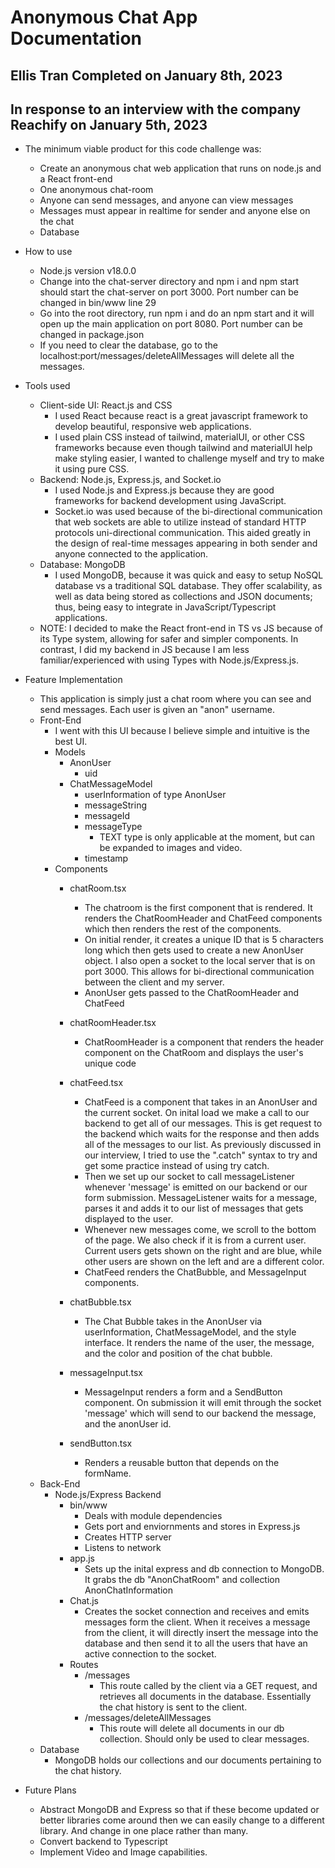 
# Anonymous Chat App Documentation
## Ellis Tran Completed on January 8th, 2023
## In response to an interview with the company Reachify on January 5th, 2023

- The minimum viable product for this code challenge was:
	- Create an anonymous chat web application that runs on node.js and a React front-end
	- One anonymous chat-room
	- Anyone can send messages, and anyone can view messages
	- Messages must appear in realtime for sender and anyone else on the chat
	- Database

- How to use
	- Node.js version v18.0.0
	- Change into the chat-server directory and npm i and npm start should start the chat-server on port 3000. Port number can be changed in bin/www line 29
	- Go into the root directory, run npm i and do an npm start and it will open up the main application on port 8080. Port number can be changed in package.json
	- If you need to clear the database, go to the localhost:port/messages/deleteAllMessages will delete all the messages.

- Tools used
	- Client-side UI: React.js and CSS
		- I used React because react is a great javascript framework to develop beautiful, responsive web applications.
		- I used plain CSS instead of tailwind, materialUI, or other CSS frameworks because even though tailwind and materialUI help make styling easier, I wanted to challenge myself and try to make it using pure CSS.
	- Backend: Node.js, Express.js, and Socket.io
		- I used Node.js and Express.js because they are good frameworks for backend development using JavaScript.
		- Socket.io was used because of the bi-directional communication that web sockets are able to utilize instead of standard HTTP protocols uni-directional communication. This aided greatly in the design of real-time messages appearing in both sender and anyone connected to the application.
	- Database: MongoDB
		- I used MongoDB, because it was quick and easy to setup NoSQL database vs a traditional SQL database. They offer scalability, as well as data being stored as collections and JSON documents; thus, being easy to integrate in JavaScript/Typescript applications.
	- NOTE: I decided to make the React front-end in TS vs JS because of its Type system, allowing for safer and simpler components. In contrast, I did my backend in JS because I am less familiar/experienced with using Types with Node.js/Express.js.

- Feature Implementation
	- This application is simply just a chat room where you can see and send messages. Each user is given an "anon" username.
	- Front-End
		- I went with this UI because I believe simple and intuitive is the best UI.
		- Models
			- AnonUser
				- uid
			- ChatMessageModel
				- userInformation of type AnonUser
				- messageString
				- messageId
				- messageType
					- TEXT type is only applicable at the moment, but can be expanded to images and video.
				- timestamp
		- Components
			- chatRoom.tsx
				- The chatroom is the first component that is rendered. It renders the ChatRoomHeader and ChatFeed components which then renders the rest of the components.
				- On initial render, it creates a unique ID that is 5 characters long which then gets used to create a new AnonUser object. I also open a socket to the local server that is on port 3000. This allows for bi-directional communication between the client and my server.
				- AnonUser gets passed to the ChatRoomHeader and ChatFeed
			- chatRoomHeader.tsx
				- ChatRoomHeader is a component that renders the header component on the ChatRoom and displays the user's unique code
			- chatFeed.tsx
				- ChatFeed is a component that takes in an AnonUser and the current socket. On inital load we make a call to our backend to get all of our messages. This is get request to the backend which waits for the response and then adds all of the messages to our list. As previously discussed in our interview, I tried to use the ".catch" syntax to try and get some practice instead of using try catch.
				- Then we set up our socket to call messageListener whenever 'message' is emitted on our backend or our form submission. MessageListener waits for a message, parses it and adds it to our list of messages that gets displayed to the user.
				- Whenever new messages come, we scroll to the bottom of the page. We also check if it is from a current user. Current users gets shown on the right and are blue, while other users are shown on the left and are a different color.
				- ChatFeed renders the ChatBubble, and MessageInput components.
			
			- chatBubble.tsx
				- The Chat Bubble takes in the AnonUser via userInformation, ChatMessageModel, and the style interface. It renders the name of the user, the message, and the color and position of the chat bubble.
			
			- messageInput.tsx
				- MessageInput renders a form and a SendButton component. On submission it will emit through the socket 'message' which will send to our backend the message, and the anonUser id.

			- sendButton.tsx
				- Renders a reusable button that depends on the formName.
	- Back-End
		- Node.js/Express Backend
			- bin/www
				- Deals with module dependencies
				- Gets port and enviornments and stores in Express.js
				- Creates HTTP server
				- Listens to network
			- app.js
				- Sets up the inital express and db connection to MongoDB. It grabs the db "AnonChatRoom" and collection AnonChatInformation
			- Chat.js
				- Creates the socket connection and receives and emits messages form the client. When it receives a message from the client, it will directly insert the message into the database and then send it to all the users that have an active connection to the socket.
			- Routes
				- /messages
					- This route called by the client  via a GET request, and retrieves all documents in the database. Essentially the chat history is sent to the client.
				- /messages/deleteAllMessages
					- This route will delete all documents in our db collection. Should only be used to clear messages.
	- Database
		- MongoDB holds our collections and our documents pertaining to the chat history.
- Future Plans
	- Abstract MongoDB and Express so that if these become updated or better libraries come around then we can easily change to a different library. And change in one place rather than many.
	- Convert backend to Typescript
	- Implement Video and Image capabilities.

